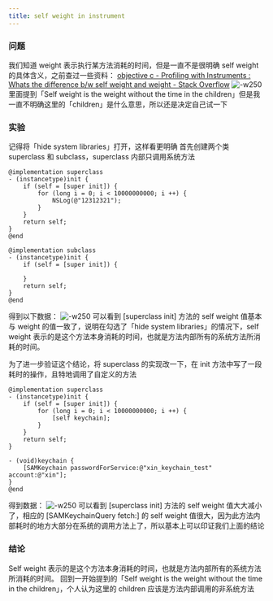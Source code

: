 ```yaml
---
title: self weight in instrument
---
```


### 问题
我们知道 weight 表示执行某方法消耗的时间，但是一直不是很明确 self weight 的具体含义，之前查过一些资料：
[objective c - Profiling with Instruments : Whats the difference b/w self weight and weight - Stack Overflow](https://stackoverflow.com/questions/46314441/profiling-with-instruments-whats-the-difference-b-w-self-weight-and-weight)
![-w250](https://res.cloudinary.com/dp1pheuq7/image/upload/v1550861261/716BB653-A452-4FD1-8CB3-E39D3AB5763C_1_pbgs3l.jpg)
里面提到「Self weight is the weight without the time in the children」但是我一直不明确这里的「children」是什么意思，所以还是决定自己试一下

### 实验
记得将「hide system libraries」打开，这样看更明确
首先创建两个类 superclass 和 subclass，superclass 内部只调用系统方法
```
@implementation superclass
- (instancetype)init {
    if (self = [super init]) {
        for (long i = 0; i < 10000000000; i ++) {
            NSLog(@"12312321");
        }
    }
    return self;
}
@end

@implementation subclass
- (instancetype)init {
    if (self = [super init]) {
        
    }
    return self;
}
@end
```

得到以下数据：
![-w250](https://res.cloudinary.com/dp1pheuq7/image/upload/v1550861259/%E4%BC%81%E4%B8%9A%E5%BE%AE%E4%BF%A1%E6%88%AA%E5%9B%BE_f87d9606-082c-445f-97e3-c7eea94bf993_qffeie.png)
可以看到 [superclass init] 方法的 self weight 值基本与 weight 的值一致了，说明在勾选了「hide system libraries」的情况下，self weight 表示的是这个方法本身消耗的时间，也就是方法内部所有的系统方法所消耗的时间。

为了进一步验证这个结论，将 superclass 的实现改一下，在 init 方法中写了一段耗时的操作，且特地调用了自定义的方法
```
@implementation superclass
- (instancetype)init {
    if (self = [super init]) {
        for (long i = 0; i < 10000000000; i ++) {
            [self keychain];
        }
    }
    return self;
}

- (void)keychain {
    [SAMKeychain passwordForService:@"xin_keychain_test" account:@"xin"];
}
@end
```

得到数据：
![-w250](https://res.cloudinary.com/dp1pheuq7/image/upload/v1550861266/%E4%BC%81%E4%B8%9A%E5%BE%AE%E4%BF%A1%E6%88%AA%E5%9B%BE_68791ecf-c8ce-4206-9591-4540f72777e7_esvvsx.png)
可以看到 [superclass init] 方法的 self weight 值大大减小了，相应的 [SAMKeychainQuery fetch:] 的 self weight 值很大，因为此方法内部耗时的地方大部分在系统的调用方法上了，所以基本上可以印证我们上面的结论

### 结论
Self weight 表示的是这个方法本身消耗的时间，也就是方法内部所有的系统方法所消耗的时间。
回到一开始提到的「Self weight is the weight without the time in the children」，个人认为这里的 children 应该是方法内部调用的非系统方法

